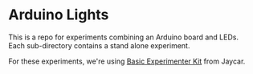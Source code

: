 # Arduino Lights
This is a repo for experiments combining an Arduino board and LEDs.  
Each sub-directory contains a stand alone experiment.  

For these experiments, we're using [Basic Experimenter Kit](https://www.jaycar.com.au/basic-experimenter-kit-for-arduino/p/XC4285) from Jaycar.
